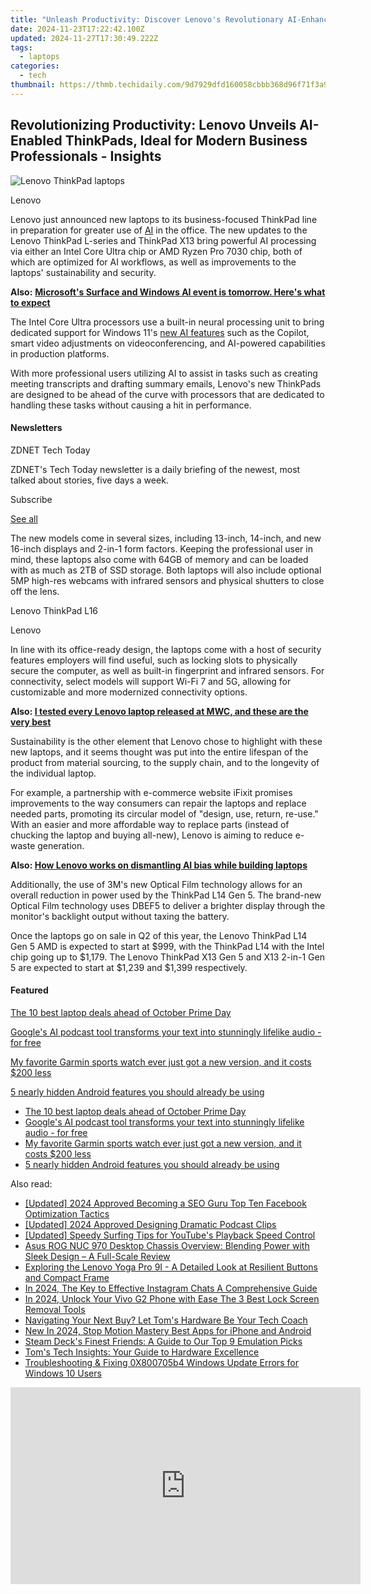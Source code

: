 ```yaml
---
title: "Unleash Productivity: Discover Lenovo's Revolutionary AI-Enhanced ThinkPad Lineup Tailored for Modern Professionals - Insights"
date: 2024-11-23T17:22:42.100Z
updated: 2024-11-27T17:30:49.222Z
tags:
  - laptops
categories:
  - tech
thumbnail: https://thmb.techidaily.com/9d7929dfd160058cbbb368d96f71f3a942d4bc6b7e2652c599eedf5bcabac251.jpg
---
```


## Revolutionizing Productivity: Lenovo Unveils AI-Enabled ThinkPads, Ideal for Modern Business Professionals - Insights

![Lenovo ThinkPad laptops](https://www.zdnet.com/a/img/resize/cc08ee439be18f9df04c8ee5fb7c0eafa46407e2/2024/03/20/d176c2e0-72a3-4cd4-86f4-c6a1b7d1be0f/thinkpad1.jpg?auto=webp&precrop=2000,1124,x0,y175&width=1280)

Lenovo

Lenovo just announced new laptops to its business-focused ThinkPad line in preparation for greater use of [AI](https://www.zdnet.com/article/what-is-ai-heres-everything-you-need-to-know-about-artificial-intelligence/) in the office. The new updates to the Lenovo ThinkPad L-series and ThinkPad X13 bring powerful AI processing via either an Intel Core Ultra chip or AMD Ryzen Pro 7030 chip, both of which are optimized for AI workflows, as well as improvements to the laptops' sustainability and security. 

**Also:** [**Microsoft's Surface and Windows AI event is tomorrow. Here's what to expect**](https://www.zdnet.com/article/microsofts-surface-and-windows-ai-event-is-tomorrow-heres-what-to-expect/)

The Intel Core Ultra processors use a built-in neural processing unit to bring dedicated support for Windows 11's [new AI features](https://www.zdnet.com/article/windows-11s-new-big-update-is-full-of-ai-and-rolling-out-today-heres-whats-in-it/) such as the Copilot, smart video adjustments on videoconferencing, and AI-powered capabilities in production platforms. 

With more professional users utilizing AI to assist in tasks such as creating meeting transcripts and drafting summary emails, Lenovo's new ThinkPads are designed to be ahead of the curve with processors that are dedicated to handling these tasks without causing a hit in performance.

#### Newsletters

ZDNET Tech Today

ZDNET's Tech Today newsletter is a daily briefing of the newest, most talked about stories, five days a week.

 Subscribe

[See all](https://www.zdnet.com/newsletters/)

The new models come in several sizes, including 13-inch, 14-inch, and new 16-inch displays and 2-in-1 form factors. Keeping the professional user in mind, these laptops also come with 64GB of memory and can be loaded with as much as 2TB of SSD storage. Both laptops will also include optional 5MP high-res webcams with infrared sensors and physical shutters to close off the lens. 

Lenovo ThinkPad L16

Lenovo

In line with its office-ready design, the laptops come with a host of security features employers will find useful, such as locking slots to physically secure the computer, as well as built-in fingerprint and infrared sensors. For connectivity, select models will support Wi-Fi 7 and 5G, allowing for customizable and more modernized connectivity options.

**Also: [I tested every Lenovo laptop released at MWC, and these are the very best](https://www.zdnet.com/article/i-tested-every-lenovo-laptop-released-at-mwc-and-these-are-the-very-best/)**

Sustainability is the other element that Lenovo chose to highlight with these new laptops, and it seems thought was put into the entire lifespan of the product from material sourcing, to the supply chain, and to the longevity of the individual laptop.

For example, a partnership with e-commerce website iFixit promises improvements to the way consumers can repair the laptops and replace needed parts, promoting its circular model of "design, use, return, re-use." With an easier and more affordable way to replace parts (instead of chucking the laptop and buying all-new), Lenovo is aiming to reduce e-waste generation. 

**Also: [How Lenovo works on dismantling AI bias while building laptops](https://www.zdnet.com/article/how-lenovo-works-on-dismantling-ai-bias-while-building-laptops/)**

Additionally, the use of 3M's new Optical Film technology allows for an overall reduction in power used by the ThinkPad L14 Gen 5\. The brand-new Optical Film technology uses DBEF5 to deliver a brighter display through the monitor's backlight output without taxing the battery.

Once the laptops go on sale in Q2 of this year, the Lenovo ThinkPad L14 Gen 5 AMD is expected to start at $999, with the ThinkPad L14 with the Intel chip going up to $1,179\. The Lenovo ThinkPad X13 Gen 5 and X13 2-in-1 Gen 5 are expected to start at $1,239 and $1,399 respectively.

#### Featured

[The 10 best laptop deals ahead of October Prime Day](https://www.zdnet.com/article/best-prime-day-laptop-deals-2024/ "The 10 best laptop deals ahead of October Prime Day")

[Google's AI podcast tool transforms your text into stunningly lifelike audio - for free](https://www.zdnet.com/article/googles-ai-podcast-tool-transforms-your-text-into-stunningly-lifelike-audio-for-free/ "Google's AI podcast tool transforms your text into stunningly lifelike audio - for free")

[My favorite Garmin sports watch ever just got a new version, and it costs $200 less](https://www.zdnet.com/article/my-favorite-garmin-sports-watch-ever-just-got-a-new-version-and-it-costs-200-less/ "My favorite Garmin sports watch ever just got a new version, and it costs $200 less")

[5 nearly hidden Android features you should already be using](https://www.zdnet.com/article/5-nearly-hidden-android-features-you-should-already-be-using/ "5 nearly hidden Android features you should already be using")

* [The 10 best laptop deals ahead of October Prime Day](https://www.zdnet.com/article/best-prime-day-laptop-deals-2024/ "The 10 best laptop deals ahead of October Prime Day")
* [Google's AI podcast tool transforms your text into stunningly lifelike audio - for free](https://www.zdnet.com/article/googles-ai-podcast-tool-transforms-your-text-into-stunningly-lifelike-audio-for-free/ "Google's AI podcast tool transforms your text into stunningly lifelike audio - for free")
* [My favorite Garmin sports watch ever just got a new version, and it costs $200 less](https://www.zdnet.com/article/my-favorite-garmin-sports-watch-ever-just-got-a-new-version-and-it-costs-200-less/ "My favorite Garmin sports watch ever just got a new version, and it costs $200 less")
* [5 nearly hidden Android features you should already be using](https://www.zdnet.com/article/5-nearly-hidden-android-features-you-should-already-be-using/ "5 nearly hidden Android features you should already be using")

<ins class="adsbygoogle"
     style="display:block"
     data-ad-format="autorelaxed"
     data-ad-client="ca-pub-7571918770474297"
     data-ad-slot="1223367746"></ins>

<ins class="adsbygoogle"
     style="display:block"
     data-ad-client="ca-pub-7571918770474297"
     data-ad-slot="8358498916"
     data-ad-format="auto"
     data-full-width-responsive="true"></ins>

<span class="atpl-alsoreadstyle">Also read:</span>
<div><ul>
<li><a href="https://facebook-video-files.techidaily.com/updated-2024-approved-becoming-a-seo-guru-top-ten-facebook-optimization-tactics/"><u>[Updated] 2024 Approved Becoming a SEO Guru Top Ten Facebook Optimization Tactics</u></a></li>
<li><a href="https://fox-hovers.techidaily.com/updated-2024-approved-designing-dramatic-podcast-clips/"><u>[Updated] 2024 Approved Designing Dramatic Podcast Clips</u></a></li>
<li><a href="https://youtube-lab.techidaily.com/ed-speedy-surfing-tips-for-youtubes-playback-speed-control/"><u>[Updated] Speedy Surfing Tips for YouTube's Playback Speed Control</u></a></li>
<li><a href="https://hardware-reviews.techidaily.com/asus-rog-nuc-970-desktop-chassis-overview-blending-power-with-sleek-design-a-full-scale-review/"><u>Asus ROG NUC 970 Desktop Chassis Overview: Blending Power with Sleek Design – A Full-Scale Review</u></a></li>
<li><a href="https://hardware-reviews.techidaily.com/exploring-the-lenovo-yoga-pro-9i-a-detailed-look-at-resilient-buttons-and-compact-frame/"><u>Exploring the Lenovo Yoga Pro 9I - A Detailed Look at Resilient Buttons and Compact Frame</u></a></li>
<li><a href="https://instagram-video-files.techidaily.com/in-2024-the-key-to-effective-instagram-chats-a-comprehensive-guide/"><u>In 2024, The Key to Effective Instagram Chats A Comprehensive Guide</u></a></li>
<li><a href="https://unlock-android.techidaily.com/in-2024-unlock-your-vivo-g2-phone-with-ease-the-3-best-lock-screen-removal-tools-by-drfone-android/"><u>In 2024, Unlock Your Vivo G2 Phone with Ease The 3 Best Lock Screen Removal Tools</u></a></li>
<li><a href="https://hardware-reviews.techidaily.com/navigating-your-next-buy-let-toms-hardware-be-your-tech-coach/"><u>Navigating Your Next Buy? Let Tom's Hardware Be Your Tech Coach</u></a></li>
<li><a href="https://ai-driven-video-production.techidaily.com/new-in-2024-stop-motion-mastery-best-apps-for-iphone-and-android/"><u>New In 2024, Stop Motion Mastery Best Apps for iPhone and Android</u></a></li>
<li><a href="https://games-able.techidaily.com/steam-decks-finest-friends-a-guide-to-our-top-9-emulation-picks/"><u>Steam Deck's Finest Friends: A Guide to Our Top 9 Emulation Picks</u></a></li>
<li><a href="https://hardware-reviews.techidaily.com/toms-tech-insights-your-guide-to-hardware-excellence/"><u>Tom's Tech Insights: Your Guide to Hardware Excellence</u></a></li>
<li><a href="https://win-howtos.techidaily.com/troubleshooting-and-fixing-0x800705b4-windows-update-errors-for-windows-10-users/"><u>Troubleshooting & Fixing 0X800705b4 Windows Update Errors for Windows 10 Users</u></a></li>
</ul></div>

<!-- affiliate ads begin -->
<iframe width="560" height="315" src="https://www.youtube.com/embed/XoC2TGp1PLY?si=iH9xs76NhWn4pP-E&autoplay=1" title="YouTube video player" frameborder="0" allow="accelerometer; autoplay; clipboard-write; encrypted-media; gyroscope; picture-in-picture; web-share" referrerpolicy="strict-origin-when-cross-origin" allowfullscreen></iframe>
<!-- affiliate ads end -->

